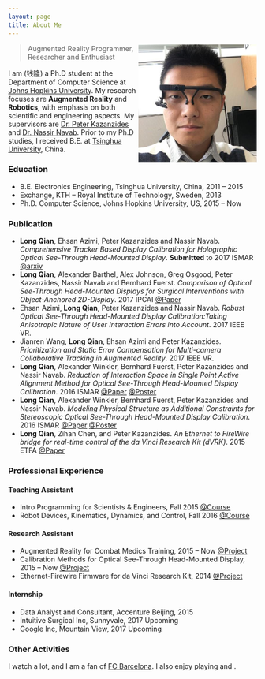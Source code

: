 ```yaml
---
layout: page
title: About Me
---
```



<p class="full-width no-margin"><img src="/public/image/profile.jpg" alt="LQ" style="width:15rem;height:15rem;" align="right"/></p>

<blockquote class="full-width"><p>Augmented Reality Programmer, Researcher and Enthusiast</p></blockquote>


I am (<span lang="zh">钱隆</span>) a Ph.D student at the Department of Computer Science at [Johns Hopkins University](https://www.jhu.edu/). My research focuses are **Augmented Reality** and **Robotics**, with emphasis on both scientific and engineering aspects. My supervisors are [Dr. Peter Kazanzides](https://www.cs.jhu.edu/faculty/peter-kazanzides/) and [Dr. Nassir Navab](https://www.cs.jhu.edu/faculty/nassir-navab/). Prior to my Ph.D studies, I received B.E. at [Tsinghua University](http://www.tsinghua.edu.cn/), China.

### Education
* B.E. Electronics Engineering, Tsinghua University, China, 2011 – 2015
* Exchange, KTH – Royal Institute of Technology, Sweden, 2013
* Ph.D. Computer Science, Johns Hopkins University, US, 2015 – Now


### Publication
* **Long Qian**, Ehsan Azimi, Peter Kazanzides and Nassir Navab. *Comprehensive Tracker Based Display Calibration for Holographic Optical See-Through Head-Mounted Display*. **Submitted** to 2017 ISMAR [@arxiv](https://arxiv.org/abs/1703.05834)
* **Long Qian**, Alexander Barthel, Alex Johnson, Greg Osgood, Peter Kazanzides, Nassir Navab and Bernhard Fuerst. *Comparison of Optical See-Through Head-Mounted Displays for Surgical Interventions with Object-Anchored 2D-Display*. 2017 IPCAI [@Paper](https://link.springer.com/article/10.1007/s11548-017-1564-y)
* Ehsan Azimi, **Long Qian**, Peter Kazanzides and Nassir Navab. *Robust Optical See-Through Head-Mounted Display Calibration:Taking Anisotropic Nature of User Interaction Errors into Account*. 2017 IEEE VR.
* Jianren Wang, **Long Qian**, Ehsan Azimi and Peter Kazanzides. *Prioritization and Static Error Compensation for Multi-camera Collaborative Tracking in Augmented Reality*. 2017 IEEE VR.
* **Long Qian**, Alexander Winkler, Bernhard Fuerst, Peter Kazanzides and Nassir Navab. *Reduction of Interaction Space in Single Point Active Alignment Method for Optical See-Through Head-Mounted Display Calibration*. 2016 ISMAR [@Paper](http://ieeexplore.ieee.org/document/7836487/) [@Poster](/public/document/poster-reduction-of-interaction-space.pdf)
* **Long Qian**, Alexander Winkler, Bernhard Fuerst, Peter Kazanzides and Nassir Navab. *Modeling Physical Structure as Additional Constraints for Stereoscopic Optical See-Through Head-Mounted Display Calibration*. 2016 ISMAR [@Paper](http://ieeexplore.ieee.org/document/7836486/) [@Poster](/public/document/poster-modeling-physical-structure.pdf)
* **Long Qian**, Zihan Chen, and Peter Kazanzides. *An Ethernet to FireWire bridge for real-time control of the da Vinci Research Kit (dVRK)*. 2015 ETFA [@Paper](http://ieeexplore.ieee.org/document/7301489/)


### Professional Experience

#### Teaching Assistant
* Intro Programming for Scientists & Engineers, Fall 2015 [@Course](http://www.cs.jhu.edu/~joanne/cs112/)
* Robot Devices, Kinematics, Dynamics, and Control, Fall 2016 [@Course](https://limbs.lcsr.jhu.edu/people/cowan/courses/)

#### Research Assistant
* Augmented Reality for Combat Medics Training, 2015 – Now [@Project](http://smarts.lcsr.jhu.edu/research/augmented-reality-hmd-research/)
* Calibration Methods for Optical See-Through Head-Mounted Display, 2015 – Now [@Project](http://smarts.lcsr.jhu.edu/research/augmented-reality-hmd-research/)
* Ethernet-Firewire Firmware for da Vinci Research Kit, 2014 [@Project](http://smarts.lcsr.jhu.edu/research/#Open_Source_Controller_for_da_Vinci_Research_Kit)

#### Internship
* Data Analyst and Consultant, Accenture Beijing, 2015
* Intuitive Surgical Inc, Sunnyvale, 2017 Upcoming
* Google Inc, Mountain View, 2017 Upcoming


### Other Activities

I watch <i class="em em-soccer"></i> a lot, and I am a fan of [FC Barcelona](https://www.fcbarcelona.com/).
I also enjoy playing <i class="em em-tennis"></i> and <i class="em em-swimmer"></i>.

